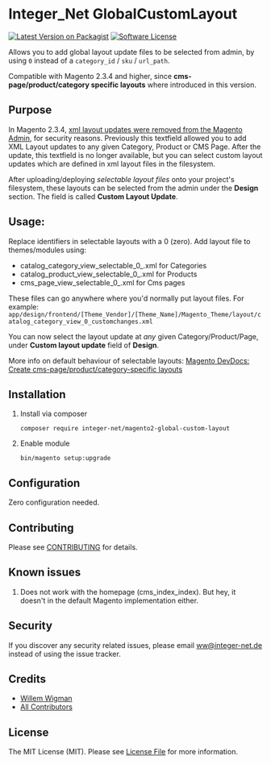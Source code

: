 # Integer_Net GlobalCustomLayout

[![Latest Version on Packagist][ico-version]][link-packagist]
[![Software License][ico-license]](LICENSE.md)

Allows you to add global layout update files to be selected from admin, by using `0` instead of a `category_id` / `sku` / `url_path`.

Compatible with Magento 2.3.4 and higher, since **cms-page/product/category specific layouts** where introduced in this version.

## Purpose

In Magento 2.3.4, [xml layout updates were removed from the Magento Admin](https://devdocs.magento.com/guides/v2.3/release-notes/release-notes-2-3-4-open-source.html#highlights), for security reasons.
Previously this textfield allowed you to add XML Layout updates to any given Category, Product or CMS Page.
After the update, this textfield is no longer available, but you can select custom layout updates which are defined in xml layout files in the filesystem.
 
After uploading/deploying _selectable layout files_ onto your project's filesystem, these layouts can be selected from the admin under the **Design** section.
The field is called **Custom Layout Update**.

## Usage:

Replace identifiers in selectable layouts with a 0 (zero).
Add layout file to themes/modules using:
 - catalog_category_view_selectable_0_<Layout Update Name>.xml for Categories
 - catalog_product_view_selectable_0_<Layout Update Name>.xml for Products
 - cms_page_view_selectable_0_<Layout Update Name>.xml for Cms pages
 
These files can go anywhere where you'd normally put layout files. For example:
`app/design/frontend/[Theme_Vendor]/[Theme_Name]/Magento_Theme/layout/catalog_category_view_0_customchanges.xml`

You can now select the layout update at _any_ given Category/Product/Page, under **Custom layout update** field of **Design**.

More info on default behaviour of selectable layouts: 
[Magento DevDocs: Create cms-page/product/category-specific layouts](https://devdocs.magento.com/guides/v2.3/frontend-dev-guide/layouts/xml-manage.html#create-cms-pageproductcategory-specific-layouts)

## Installation

1. Install via composer
    ```
    composer require integer-net/magento2-global-custom-layout
    ```
2. Enable module
    ```
    bin/magento setup:upgrade
    ```
## Configuration

Zero configuration needed.

## Contributing

Please see [CONTRIBUTING](CONTRIBUTING.md) for details.

## Known issues

1. Does not work with the homepage (cms_index_index). But hey, it doesn't in the default Magento implementation either.

## Security

If you discover any security related issues, please email ww@integer-net.de instead of using the issue tracker.

## Credits

- [Willem Wigman][link-author]
- [All Contributors][link-contributors]

## License

The MIT License (MIT). Please see [License File](LICENSE.txt) for more information.

[ico-version]: https://img.shields.io/packagist/v/integer-net/magento2-global-custom-layout.svg?style=flat-square
[ico-license]: https://img.shields.io/badge/license-MIT-brightgreen.svg?style=flat-square

[link-packagist]: https://packagist.org/packages/integer-net/magento2-global-custom-layout
[link-author]: https://github.com/wigman
[link-contributors]: ../../contributors
